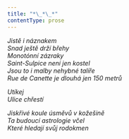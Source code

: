 ```yaml
---
title: "*\_*\_*"
contentType: prose
---
```


<section>

_Jistě i náznakem  
Snad ještě drží břehy  
Monotónní zázraky  
Saint-Sulpice není jen kostel  
Jsou to i malby nehybné talíře  
Rue de Canette je dlouhá jen 150 metrů_

</section>

<section>

_Utíkej  
Ulice chřestí_

</section>

<section>

_Jiskřivé koule úsměvů v kožešině  
Ta budoucí astrologie včel  
Které hledají svůj rodokmen_

</section>
